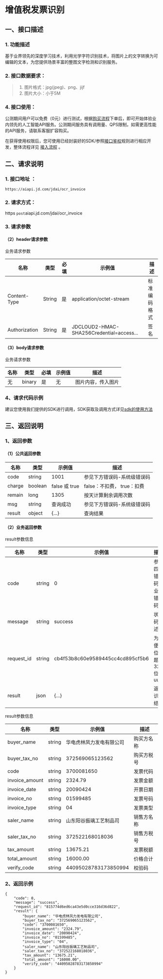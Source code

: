 # 增值税发票识别

## 一、接口描述 

### 1. 功能描述  

  基于业界领先的深度学习技术，利用光学字符识别技术，将图片上的文字转换为可编辑的文本，为您提供场景丰富的整图文字检测和识别服务。
  
### 2. 接口数据要求：  
> 1. 图片格式：jpg(jpeg)、png、jijf
> 2. 图片大小：小于5M 

### 4. 接口使用：  

公测期间用户可以免费（0元）进行测试，根据[购买流程](http://neuhub.jd.com/ai/api/ocr/receipt)下单后，即可开始体验业内领先的人工智能API服务。公测期间服务具有调用量、QPS限制，如需更高性能的API服务，请联系客服扩容购买。


在获得使用权限后，您可使用已经封装好的SDK/参照[接口鉴权](https://aidoc.jd.com/user/auth.html)规则进行相应开发，整体流程详见   [接入流程](https://aidoc.jd.com/user/flow.html)  。

## 二、请求说明
### 1. 接口地址 ：

```
https://aiapi.jd.com/jdai/ocr_invoice
```
### 2. 请求方式：  
https  `post`aiapi.jd.com/jdai/ocr_invoice
### 3. 请求参数    

#### （2）header请求参数
业务请求参数

名称 | 类型 | 必填 | 示例值 | 描述
------|-----|-----|-----|-----
Content-Type | String | 是 | application/octet-stream | 标准编码格式
Authorization | String | 是 | JDCLOUD2-HMAC-SHA256Credential=access... | 签名

#### （3）body请求参数
业务请求参数

名称 | 类型 | 必填 | 示例值 | 描述
------|-----|-----|-----|-----
无 | binary | 是 | 无 | 图片内容，传入图片

### 4、请求代码示例
建议您使用我们提供的SDK进行调用，SDK获取及调用方式详见[sdk的使用方法](未发布)

## 三、返回说明
### 1、返回参数
#### （1）公共返回参数  

名称 | 类型 | 示例值 | 描述
------|-----|-----|-----
code | string | 1001 | 参见下方错误码-系统级错误码
charge | boolean | false 或 true | false：不扣费， true：扣费
remain | long | 1305 | 按天计算剩余调用次数
msg | string | 查询成功 | 参见下方错误码-系统级错误码
result | object | {...} | 查询结果

#### （2）业务返回参数
result参数信息

名称 | 类型 | 示例值 | 描述
------|-----|-----|-----
code|	string|	0|	参照四、错误码-业务错误码
message|	string|	success|	状态码描述
request_id|	string|	cb4f53b8c60e9589445cc4cd895cf5b6|	为方便定位问题的32位uuid
result|	json|	{...}|	返回识别结果

result参数信息

名称 | 类型 | 示例值 | 描述
------|-----|-----|-----
buyer_name|string|华电虎林凤力发电有限公司|购买方名称
buyer_tax_no|string|372569065123562|购买方税号
code|string|3700081650|发票代码
invoice_amount|string|2324.79|发票金额
invoice_date|string|20090424|开票日期
invoice_no|string|01599485|发票号码
invoice_type|string|04|发票类型
saler_name|string|山东阳谷振璃工艺制品司|销售方名称
saler_tax_no|string|372522168018036|销售方税号
tax_amount|string|13675.21|发票税额
total_amount|string|16000.00|价格合计
verify_code|string|44095028783173850994|校验码

### 2、返回示例   


```
{
    "code": 0,
    "message": "success",
    "request_id": "815774d6ed6ca43e5d0cce316d36d822",
    "result": {
        "buyer_name": "华电虎林凤力发电有限公司",
        "buyer_tax_no": "372569065123562",
        "code": "3700081650",
        "invoice_amount": "2324.79",
        "invoice_date": "20090424",
        "invoice_no": "01599485",
        "invoice_type": "04",
        "saler_name": "山东阳谷振璃工艺制品司",
        "saler_tax_no": "372522168018036",
        "tax_amount": "13675.21",
        "total_amount": "16000.00",
        "verify_code": "44095028783173850994"
    }
}

```

